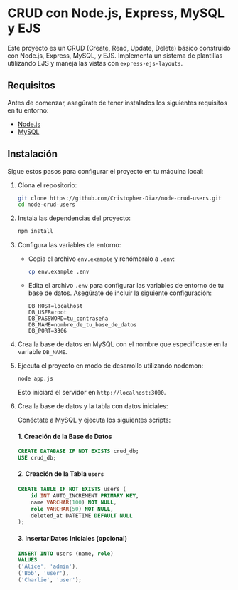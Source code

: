 # CRUD con Node.js, Express, MySQL y EJS

Este proyecto es un CRUD (Create, Read, Update, Delete) básico construido con Node.js, Express, MySQL, y EJS. Implementa un sistema de plantillas utilizando EJS y maneja las vistas con `express-ejs-layouts`.

## Requisitos

Antes de comenzar, asegúrate de tener instalados los siguientes requisitos en tu entorno:

- [Node.js](https://nodejs.org/)
- [MySQL](https://www.mysql.com/)

## Instalación

Sigue estos pasos para configurar el proyecto en tu máquina local:

1. Clona el repositorio:

    ```bash
    git clone https://github.com/Cristopher-Diaz/node-crud-users.git
    cd node-crud-users
    ```

2. Instala las dependencias del proyecto:

    ```bash
    npm install
    ```

3. Configura las variables de entorno:

    - Copia el archivo `env.example` y renómbralo a `.env`:

      ```bash
      cp env.example .env
      ```

    - Edita el archivo `.env` para configurar las variables de entorno de tu base de datos. Asegúrate de incluir la siguiente configuración:

      ```env
      DB_HOST=localhost
      DB_USER=root
      DB_PASSWORD=tu_contraseña
      DB_NAME=nombre_de_tu_base_de_datos
      DB_PORT=3306
      ```

4. Crea la base de datos en MySQL con el nombre que especificaste en la variable `DB_NAME`.

5. Ejecuta el proyecto en modo de desarrollo utilizando nodemon:

    ```bash
    node app.js
    ```

    Esto iniciará el servidor en `http://localhost:3000`.


6. Crea la base de datos y la tabla con datos iniciales:

    Conéctate a MySQL y ejecuta los siguientes scripts:

    #### 1. Creación de la Base de Datos

    ```sql
    CREATE DATABASE IF NOT EXISTS crud_db;
    USE crud_db;
    ```

    #### 2. Creación de la Tabla `users`

    ```sql
    CREATE TABLE IF NOT EXISTS users (
        id INT AUTO_INCREMENT PRIMARY KEY,
        name VARCHAR(100) NOT NULL,
        role VARCHAR(50) NOT NULL,
        deleted_at DATETIME DEFAULT NULL
    );
    ```

    #### 3. Insertar Datos Iniciales (opcional)

    ```sql
    INSERT INTO users (name, role)
    VALUES 
    ('Alice', 'admin'),
    ('Bob', 'user'),
    ('Charlie', 'user');
    ```